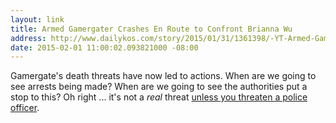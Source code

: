 ```yaml
---
layout: link
title: Armed Gamergater Crashes En Route to Confront Brianna Wu
address: http://www.dailykos.com/story/2015/01/31/1361398/-YT-Armed-Gamergate-r-Crashes-Mother-s-Prius-en-route-to-Brianna-Wu-s-House
date: 2015-02-01 11:00:02.093821000 -08:00
---
```


Gamergate's death threats have now led to actions. When are we going to see arrests being made? When are we going to see the authorities put a stop to this? Oh right ... it's not a *real* threat [unless you threaten a police officer][jason-valentine].

[jason-valentine]: http://www.theguardian.com/us-news/2015/jan/01/st-louis-man-arrested-twitter-threats-police
